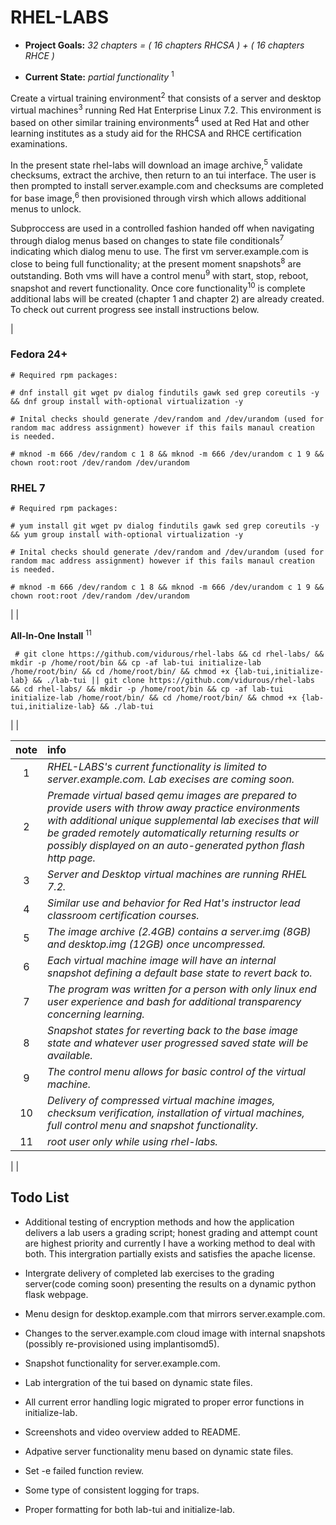 RHEL-LABS
=========
* **Project Goals:** *32 chapters = ( 16 chapters RHCSA ) + ( 16 chapters RHCE )*

* **Current State:** *partial functionality* <sup>1</sup>

Create a virtual training environment<sup>2</sup> that consists of a server and desktop virtual machines<sup>3</sup> running Red Hat Enterprise Linux 7.2. This environment is based on other similar training environments<sup>4</sup> used at Red Hat and other learning institutes as a study aid for the RHCSA and RHCE certification examinations.

In the present state rhel-labs will download an image archive,<sup>5</sup> validate checksums, extract the archive, then return to an tui interface. The user is then prompted to install server.example.com and checksums are completed for base image,<sup>6</sup> then provisioned through virsh which allows additional menus to unlock.

Subproccess are used in a controlled fashion handed off when navigating through dialog menus based on changes to state file conditionals<sup>7</sup> indicating which dialog menu to use. The first vm server.example.com is close to being full functionality; at the present moment snapshots<sup>8</sup> are outstanding. Both vms will have a control menu<sup>9</sup> with start, stop, reboot, snapshot and revert functionality. Once core functionality<sup>10</sup> is complete additional labs will be created (chapter 1 and chapter 2) are already created. To check out current progress see install instructions below.

|

### Fedora 24+
~~~
# Required rpm packages:
  
# dnf install git wget pv dialog findutils gawk sed grep coreutils -y && dnf group install with-optional virtualization -y
~~~

~~~
# Inital checks should generate /dev/random and /dev/urandom (used for random mac address assignment) however if this fails manaul creation is needed.
      
# mknod -m 666 /dev/random c 1 8 && mknod -m 666 /dev/urandom c 1 9 && chown root:root /dev/random /dev/urandom
~~~

### RHEL 7
~~~
# Required rpm packages:

# yum install git wget pv dialog findutils gawk sed grep coreutils -y && yum group install with-optional virtualization -y
~~~
~~~
# Inital checks should generate /dev/random and /dev/urandom (used for random mac address assignment) however if this fails manaul creation is needed.
 
# mknod -m 666 /dev/random c 1 8 && mknod -m 666 /dev/urandom c 1 9 && chown root:root /dev/random /dev/urandom
~~~

|
|

**All-In-One Install** <sup>11</sup>
~~~
 # git clone https://github.com/vidurous/rhel-labs && cd rhel-labs/ && mkdir -p /home/root/bin && cp -af lab-tui initialize-lab /home/root/bin/ && cd /home/root/bin/ && chmod +x {lab-tui,initialize-lab} && ./lab-tui || git clone https://github.com/vidurous/rhel-labs && cd rhel-labs/ && mkdir -p /home/root/bin && cp -af lab-tui initialize-lab /home/root/bin/ && cd /home/root/bin/ && chmod +x {lab-tui,initialize-lab} && ./lab-tui
~~~

|
|

| note         | info          |
| :---:        |     :---      |
| 1 | *RHEL-LABS's current functionality is limited to server.example.com. Lab execises are coming soon.* |
| 2 | *Premade virtual based qemu images are prepared to provide users with throw away practice environments with additional unique supplemental lab execises that will be graded remotely automatically returning results or possibly displayed on an auto-generated python flash http page.* |
| 3 | *Server and Desktop virtual machines are running RHEL 7.2.* | 
| 4 | *Similar use and behavior for Red Hat's instructor lead classroom certification courses.* |
| 5 | *The image archive (2.4GB) contains a server.img (8GB) and desktop.img (12GB) once uncompressed.* |
| 6 | *Each virtual machine image will have an internal snapshot defining a default base state to revert back to.* |
| 7 | *The program was written for a person with only linux end user experience and bash for additional transparency concerning learning.* | 
| 8 | *Snapshot states for reverting back to the base image state and whatever user progressed saved state will be available.* |
| 9 | *The control menu allows for basic control of the virtual machine.* |
| 10 | *Delivery of compressed virtual machine images, checksum verification, installation of virtual machines, full control menu and snapshot functionality.* | 
| 11 | *root user only while using rhel-labs.*

|
|

**Todo List**
---

  * Additional testing of encryption methods and how the application delivers a lab users a grading script; honest grading 
and attempt count are highest priority and currently I have a working method to deal with both. This intergration partially exists and satisfies the apache license. 

  * Intergrate delivery of completed lab exercises to the grading server(code coming soon) presenting the results on a dynamic python flask webpage.

  * Menu design for desktop.example.com that mirrors server.example.com.

  * Changes to the server.example.com cloud image with internal snapshots (possibly re-provisioned using implantisomd5).

  * Snapshot functionality for server.example.com.

  * Lab intergration of the tui based on dynamic state files.

  * All current error handling logic migrated to proper error functions in initialize-lab.

  * Screenshots and video overview added to README.

  * Adpative server functionality menu based on dynamic state files.

  * Set -e failed function review.

  * Some type of consistent logging for traps.

  * Proper formatting for both lab-tui and initialize-lab.
